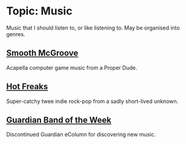 Topic: Music
============

Music that I should listen to, or like listening to.
May be organised into genres.

[Smooth McGroove](https://smoothmcgroove.bandcamp.com/#)
-----------------

Acapella computer game music from a Proper Dude.

[Hot Freaks](https://hotfreaks.bandcamp.com/album/hot-freaks-3)
------------

Super-catchy twee indie rock-pop from a sadly short-lived unknown.

[Guardian Band of the Week](https://www.theguardian.com/music/series/newbandoftheday)
------

Discontinued Guardian eColumn for discovering new music.

